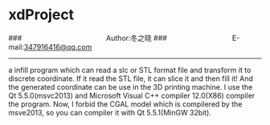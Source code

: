 # xdProject
###　　　　　　　　　　　　Author:冬之晓
###　　　　　　　　　 E-mail:347916416@qq.com
***
a infill program which can read a slc or STL format file and transform it to discrete coordinate. If it read the STL file, it can slice it and then fill it!
And the generated coordinate can be use in the 3D printing machine. I use the Qt 5.5.0(msvc2013) and Microsoft Visual C++ compiler 12.0(X86) compiler the program. Now, I forbid the CGAL model which is compilered by the msve2013, so you can compiler it with Qt 5.5.1(MinGW 32bit).
